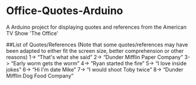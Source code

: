 # Office-Quotes-Arduino
A Arduino project for displaying quotes and references from the American TV Show 'The Office'

##List of Quotes/References
(Note that some quotes/references may have been adapted to either fit the screen size, better comprehension or other reasons)
1-> “That's what she said”
2-> “Dunder Mifflin Paper Company”
3-> “Early worm gets the worm”
4-> “Ryan started the fire”
5-> “I love inside jokes”
6-> “Hi I'm date Mike”
7-> “I would shoot Toby twice”
8-> “Dunder Mifflin Dog Food Company”
